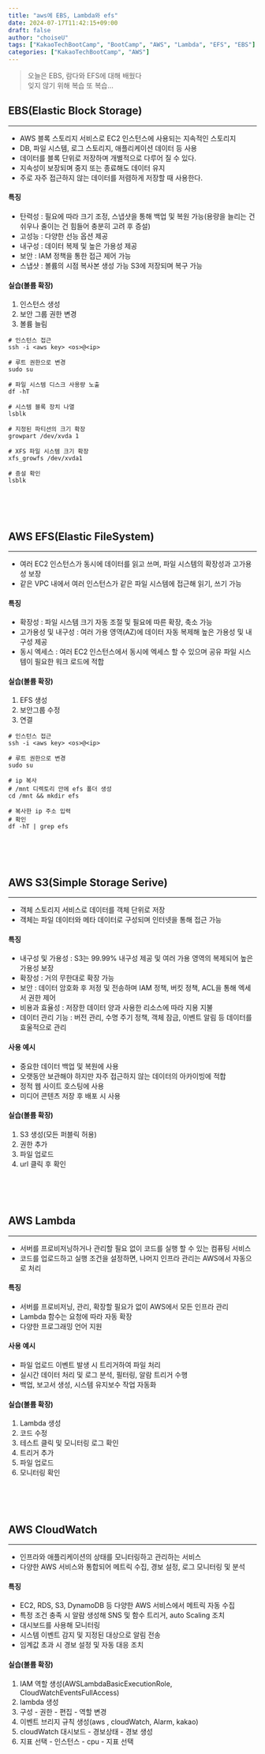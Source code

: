 ```yaml
---
title: "aws에 EBS, Lambda와 efs"
date: 2024-07-17T11:42:15+09:00
draft: false
author: "choiseU"
tags: ["KakaoTechBootCamp", "BootCamp", "AWS", "Lambda", "EFS", "EBS"]
categories: ["KakaoTechBootCamp", "AWS"]
---
```

> 오늘은 EBS, 람다와 EFS에 대해 배웠다    
> 잊지 않기 위해 복습 또 복습...

## EBS(Elastic Block Storage)
*** 
- AWS 블록 스토리지 서비스로 EC2 인스턴스에 사용되는 지속적인 스토리지
- DB, 파일 시스템, 로그 스토리지, 애플리케이션 데이터 등 사용
- 데이터를 블록 단위로 저장하며 개별적으로 다루어 질 수 있다.
- 지속성이 보장되며 중지 또는 종료해도 데이터 유지
- 주로 자주 접근하지 않는 데이터를 저렴하게 저장할 때 사용한다.

#### 특징
- 탄력성 : 필요에 따라 크기 조정, 스냅샷을 통해 백업 및 복원 가능(용량을 늘리는 건 쉬우나 줄이는 건 힘들어 충분히 고려 후 증설)
- 고성능 : 다양한 선능 옵션 제공
- 내구성 : 데이터 복제 및 높은 가용성 제공
- 보안 : IAM 정책을 통한 접근 제어 가능
- 스냅샷 : 볼륨의 시점 복사본 생성 가능 S3에 저장되며 복구 가능

#### 실습(볼륨 확장)
1. 인스턴스 생성
2. 보안 그룹 권한 변경
3. 볼륨 늘림

```shell
# 인스턴스 접근
ssh -i <aws key> <os>@<ip>

# 루트 권한으로 변경
sudo su

# 파일 시스템 디스크 사용량 노출
df -hT

# 시스템 블록 장치 나열
lsblk

# 지정된 파티션의 크기 확장
growpart /dev/xvda 1

# XFS 파일 시스템 크기 확장
xfs_growfs /dev/xvda1

# 증설 확인
lsblk
```

<div style="height: 50px;"></div>

## AWS EFS(Elastic FileSystem)
*** 
- 여러 EC2 인스턴스가 동시에 데이터를 읽고 쓰며, 파일 시스템의 확장성과 고가용성 보장
- 같은 VPC 내에서 여러 인스턴스가 같은 파일 시스템에 접근해 읽기, 쓰기 가능

#### 특징
- 확장성 : 파일 시스템 크기 자동 조절 및 필요에 따른 확장, 축소 가능
- 고가용성 및 내구성 : 여러 가용 영역(AZ)에 데이터 자동 복제해 높은 가용성 및 내구성 제공
- 동시 엑세스 : 여러 EC2 인스턴스에서 동시에 엑세스 할 수 있으며 공유 파일 시스템이 필요한 워크 로드에 적합

#### 실습(볼륨 확장)
1. EFS 생성
2. 보안그룹 수정
3. 연결

```shell
# 인스턴스 접근
ssh -i <aws key> <os>@<ip>

# 루트 권한으로 변경
sudo su

# ip 복사
# /mnt 디렉토리 안에 efs 폴더 생성
cd /mnt && mkdir efs

# 복사한 ip 주소 입력
# 확인
df -hT | grep efs
```

<div style="height: 50px;"></div>

## AWS S3(Simple Storage Serive)
*** 
- 객체 스토리지 서비스로 데이터를 객체 단위로 저장
- 객체는 파일 데이터와 메타 데이터로 구성되며 인터넷을 통해 접근 가능

#### 특징
- 내구성 및 가용성 : S3는 99.99% 내구성 제공 및 여러 가용 영역의 복제되어 높은 가용성 보장
- 확장성 : 거의 무한대로 확장 가능
- 보안 : 데이터 암호화 후 저정 및 전송하며 IAM 정책, 버킷 정책, ACL을 통해 엑세서 권한 제어
- 비용과 효율성 : 저장한 데이터 양과 사용한 리소스에 따라 지용 지불
- 데이터 관리 기능 : 버전 관리, 수명 주기 정책, 객체 잠금, 이벤트 알림 등 데이터를 효울적으로 관리

#### 사용 예시
- 중요한 데이터 백업 및 복원에 사용
- 오랫동안 보관해야 하지만 자주 접근하지 않는 데이터의 아카이빙에 적합
- 정적 웹 사이트 호스팅에 사용
- 미디어 콘텐츠 저장 후 배포 시 사용

#### 실습(볼륨 확장)
1. S3 생성(모든 퍼블릭 허용)
2. 권한 추가
3. 파일 업로드
4. url 클릭 후 확인

<div style="height: 50px;"></div>

## AWS Lambda
*** 
- 서버를 프로비저닝하거나 관리할 필요 없이 코드를 실행 할 수 있는 컴퓨팅 서비스
- 코드를 업로드하고 실행 조건을 설정하면, 나머지 인프라 관리는 AWS에서 자동으로 처리

#### 특징
- 서버를 프로비저닝, 관리, 확장할 필요가 없이 AWS에서 모든 인프라 관리
- Lambda 함수는 요청에 따라 자동 확장
- 다양한 프로그래밍 언어 지원

#### 사용 예시
- 파일 업로드 이벤트 발생 시 트리거하여 파일 처리
- 실시간 데이터 처리 및 로그 분석, 필터링, 알람 트리거 수행
- 백업, 보고서 생성, 시스템 유지보수 작업 자동화

#### 실습(볼륨 확장)
1. Lambda 생성
2. 코드 수정
3. 테스트 클릭 및 모니터링 로그 확인
4. 트리거 추가
5. 파일 업로드
6. 모니터링 확인

<div style="height: 50px;"></div>

## AWS CloudWatch
*** 
- 인프라와 애플리케이션의 상태를 모니터링하고 관리하는 서비스
- 다양한 AWS 서비스와 통합되어 메트릭 수집, 경보 설정, 로그 모니터링 및 분석

#### 특징
- EC2, RDS, S3, DynamoDB 등 다양한 AWS 서비스에서 메트릭 자동 수집
- 특정 조건 충족 시 알람 생성해 SNS 및 함수 트리거, auto Scaling 조치
- 대시보드를 사용해 모니터링
- 시스템 이벤트 감지 및 지정된 대상으로 알림 전송
- 임계값 초과 시 경보 설정 및 자동 대응 조치

#### 실습(볼륨 확장)
1. IAM 역할 생성(AWSLambdaBasicExecutionRole, CloudWatchEventsFullAccess)
2. lambda 생성 
3. 구성 - 권한 - 편집 - 역할 변경 
4. 이벤트 브리지 규칙 생성(aws , cloudWatch, Alarm, kakao)
5. cloudWatch 대시보드 - 경보상태 - 경보 생성 
6. 지표 선택 - 인스턴스 - cpu - 지표  선택


